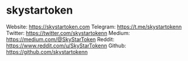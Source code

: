 # skystartoken

Website: https://skystartoken.com
Telegram: https://t.me/skystartokenn
Twitter: https://twitter.com/skystartokenn
Medium: https://medium.com/@SkyStarToken
Reddit: https://www.reddit.com/u/SkyStarTokenn
Github: https://github.com/skystartokenn
